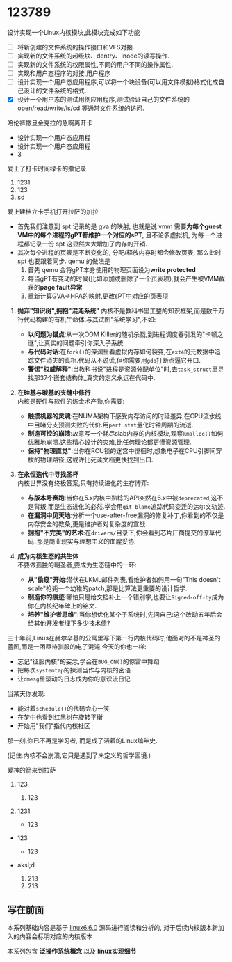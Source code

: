 
# 123789

设计实现一个Linux内核模块,此模块完成如下功能

- [ ] 将新创建的文件系统的操作接口和VFS对接.
- [ ] 实现新的文件系统的超级块、dentry、inode的读写操作.
- [ ] 实现新的文件系统的权限属性,不同的用户不同的操作属性.
- [ ] 实现和用户态程序的对接,用户程序
- [ ] 设计实现一个用户态应用程序,可以将一个块设备(可以用文件模拟)格式化成自己设计的文件系统的格式.
- [x] 设计一个用户态的测试用例应用程序,测试验证自己的文件系统的open/read/write/ls/cd 等通常文件系统的访问.

哈伦裤撒旦金克拉的急啊离开卡

- 设计实现一个用户态应用程
- 设计实现一个用户态应用程
- 3

爱上了打卡时间绿卡的撒记录

1. 1231
2. 123
3. sd

爱上建档立卡手机打开拉萨的加拉

- 首先我们注意到 spt 记录的是 gva 的映射, 也就是说 vmm 需要**为每个guest VM中的每个进程的gPT都维护一个对应的sPT**, 且不论多虚拟机, 为每一个进程都记录一份 spt 这显然大大增加了内存的开销.
- 其次每个进程的页表是不断变化的, 分配/释放内存时都会修改页表, 那么此时 spt 也要跟着同步. qemu 的做法是
  1. 首先 qemu 会将gPT本身使用的物理页面设为**write protected**
  2. 每当gPT有变动的时候(比如添加或删除了一个页表项),就会产生被VMM截获的**page fault异常**
  3. 重新计算GVA->HPA的映射,更改sPT中对应的页表项

1. **抛弃"知识树",拥抱"混沌系统"**
   内核不是教科书里工整的知识框架,而是数千万行代码构建的有机生命体.与其试图"系统学习",不如:  
   - **以问题为锚点**:从一次OOM Killer的随机杀戮,到进程调度器引发的"卡顿之谜",让真实的问题牵引你深入子系统.  
   - **与代码对话**:在`fork()`的深渊里看虚拟内存如何裂变,在`ext4`的元数据中追踪文件消失的真相.代码从不说谎,但你需要用`gdb`打断点逼它开口.
   - **警惕"权威解释"**:当教科书说"进程是资源分配单位"时,去`task_struct`里寻找那37个嵌套结构体_真实的定义永远在代码中.  

2. **在硅基与碳基的夹缝中修行**  
   内核是硬件与软件的炼金术产物,你需要:  
   - **触摸机器的灵魂**:在NUMA架构下感受内存访问的时延差异,在CPU流水线中目睹分支预测失败的代价.用`perf stat`量化时钟周期的流逝.  
   - **制造可控的崩溃**:故意写一个耗尽slab内存的内核模块,观察`kmalloc()`如何优雅地崩溃.这些精心设计的灾难,比任何理论都更懂资源管理.  
   - **保持"物理直觉"**:当你在RCU锁的迷宫中徘徊时,想象电子在CPU引脚间穿梭的物理路径,这或许比死读文档更快找到出口.  

3. **在永恒迭代中寻找圣杯**  
   内核世界没有终极答案,只有持续进化的生存博弈:  
   - **与版本号赛跑**:当你在5.x内核中熟稔的API突然在6.x中被`deprecated`,这不是背叛,而是生态进化的必然.学会用`git blame`追踪代码变迁的达尔文轨迹.  
   - **在漏洞中见天地**:分析一个use-after-free漏洞的修复补丁,你看到的不仅是内存安全的教条,更是维护者对复杂度的宣战.  
   - **拥抱"不完美"的艺术**:在`drivers/`目录下,你会看到芯片厂商提交的潦草代码_那是商业现实与理想主义的血腥妥协.  

4. **成为内核生态的共生体**  
   不要做孤独的朝圣者,要成为生态链中的一环:  
   - **从"偷窥"开始**:潜伏在LKML邮件列表,看维护者如何用一句"This doesn't scale"枪毙一个幼稚的patch,那是比算法更重要的设计哲学.  
   - **制造你的痕迹**:哪怕只是给文档补上一个错别字,也要让`Signed-off-by`成为你在内核纪年碑上的铭文.  
   - **培养"维护者思维"**:当你想优化某个子系统时,先问自己:这个改动五年后会给其他开发者埋下多少技术债?  
 
三十年前,Linus在赫尔辛基的公寓里写下第一行内核代码时,他面对的不是神圣的蓝图,而是一团亟待驯服的电子混沌.今天的你也一样:  
- 忘记"征服内核"的妄念,学会在`BUG_ON()`的惊雷中舞蹈  
- 把每次`systemtap`的探测当作与内核的密语  
- 让`dmesg`里滚动的日志成为你的意识流日记  

当某天你发现:  
- 能对着`schedule()`的代码会心一笑  
- 在梦中也看到红黑树在旋转平衡  
- 开始用"我们"指代内核社区  

那一刻,你已不再是学习者, 而是成了活着的Linux编年史.  

(记住:内核不会崩溃,它只是遇到了未定义的哲学困境.)

爱神的箭来到拉萨

1. 123
   1. 123
   
2. 1231
   - 123

- 123
  - 123

- aksl;d
  1. 213
  2. 213


## 写在前面

本系列基础内容是基于 [linux6.6.0](https://mirrors.edge.kernel.org/pub/linux/kernel/v6.x/linux-6.6.tar.gz) 源码进行阅读和分析的, 对于后续内核版本新加入的内容会标明对应的内核版本

本系列包含 **泛操作系统概念** 以及 **linux实现细节**
